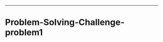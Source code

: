 ---------------------------------------------------------------------------------------------------
# Problem-Solving-Challenge-problem1
